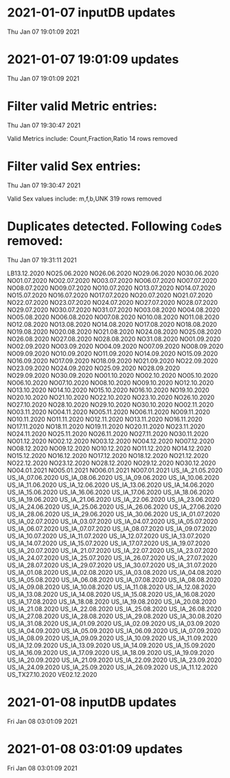 
# 2021-01-07 inputDB updates 
 Thu Jan 07 19:01:09 2021 


# 2021-01-07 19:01:09 updates 
 Thu Jan 07 19:01:09 2021 


# Filter valid Metric entries: 
 Thu Jan 07 19:30:47 2021 

Valid Metrics include: Count,Fraction,Ratio
 14 rows removed
# Filter valid Sex entries: 
 Thu Jan 07 19:30:47 2021 

Valid Sex values include: m,f,b,UNK
 319 rows removed
# Duplicates detected. Following `Code`s removed: 
 Thu Jan 07 19:31:11 2021 

LB13.12.2020
NO25.06.2020
NO26.06.2020
NO29.06.2020
NO30.06.2020
NO01.07.2020
NO02.07.2020
NO03.07.2020
NO06.07.2020
NO07.07.2020
NO08.07.2020
NO09.07.2020
NO10.07.2020
NO13.07.2020
NO14.07.2020
NO15.07.2020
NO16.07.2020
NO17.07.2020
NO20.07.2020
NO21.07.2020
NO22.07.2020
NO23.07.2020
NO24.07.2020
NO27.07.2020
NO28.07.2020
NO29.07.2020
NO30.07.2020
NO31.07.2020
NO03.08.2020
NO04.08.2020
NO05.08.2020
NO06.08.2020
NO07.08.2020
NO10.08.2020
NO11.08.2020
NO12.08.2020
NO13.08.2020
NO14.08.2020
NO17.08.2020
NO18.08.2020
NO19.08.2020
NO20.08.2020
NO21.08.2020
NO24.08.2020
NO25.08.2020
NO26.08.2020
NO27.08.2020
NO28.08.2020
NO31.08.2020
NO01.09.2020
NO02.09.2020
NO03.09.2020
NO04.09.2020
NO07.09.2020
NO08.09.2020
NO09.09.2020
NO10.09.2020
NO11.09.2020
NO14.09.2020
NO15.09.2020
NO16.09.2020
NO17.09.2020
NO18.09.2020
NO21.09.2020
NO22.09.2020
NO23.09.2020
NO24.09.2020
NO25.09.2020
NO28.09.2020
NO29.09.2020
NO30.09.2020
NO01.10.2020
NO02.10.2020
NO05.10.2020
NO06.10.2020
NO07.10.2020
NO08.10.2020
NO09.10.2020
NO12.10.2020
NO13.10.2020
NO14.10.2020
NO15.10.2020
NO16.10.2020
NO19.10.2020
NO20.10.2020
NO21.10.2020
NO22.10.2020
NO23.10.2020
NO26.10.2020
NO27.10.2020
NO28.10.2020
NO29.10.2020
NO30.10.2020
NO02.11.2020
NO03.11.2020
NO04.11.2020
NO05.11.2020
NO06.11.2020
NO09.11.2020
NO10.11.2020
NO11.11.2020
NO12.11.2020
NO13.11.2020
NO16.11.2020
NO17.11.2020
NO18.11.2020
NO19.11.2020
NO20.11.2020
NO23.11.2020
NO24.11.2020
NO25.11.2020
NO26.11.2020
NO27.11.2020
NO30.11.2020
NO01.12.2020
NO02.12.2020
NO03.12.2020
NO04.12.2020
NO07.12.2020
NO08.12.2020
NO09.12.2020
NO10.12.2020
NO11.12.2020
NO14.12.2020
NO15.12.2020
NO16.12.2020
NO17.12.2020
NO18.12.2020
NO21.12.2020
NO22.12.2020
NO23.12.2020
NO28.12.2020
NO29.12.2020
NO30.12.2020
NO04.01.2021
NO05.01.2021
NO06.01.2021
NO07.01.2021
US_IA_21.05.2020
US_IA_07.06.2020
US_IA_08.06.2020
US_IA_09.06.2020
US_IA_10.06.2020
US_IA_11.06.2020
US_IA_12.06.2020
US_IA_13.06.2020
US_IA_14.06.2020
US_IA_15.06.2020
US_IA_16.06.2020
US_IA_17.06.2020
US_IA_18.06.2020
US_IA_19.06.2020
US_IA_21.06.2020
US_IA_22.06.2020
US_IA_23.06.2020
US_IA_24.06.2020
US_IA_25.06.2020
US_IA_26.06.2020
US_IA_27.06.2020
US_IA_28.06.2020
US_IA_29.06.2020
US_IA_30.06.2020
US_IA_01.07.2020
US_IA_02.07.2020
US_IA_03.07.2020
US_IA_04.07.2020
US_IA_05.07.2020
US_IA_06.07.2020
US_IA_07.07.2020
US_IA_08.07.2020
US_IA_09.07.2020
US_IA_10.07.2020
US_IA_11.07.2020
US_IA_12.07.2020
US_IA_13.07.2020
US_IA_14.07.2020
US_IA_15.07.2020
US_IA_17.07.2020
US_IA_19.07.2020
US_IA_20.07.2020
US_IA_21.07.2020
US_IA_22.07.2020
US_IA_23.07.2020
US_IA_24.07.2020
US_IA_25.07.2020
US_IA_26.07.2020
US_IA_27.07.2020
US_IA_28.07.2020
US_IA_29.07.2020
US_IA_30.07.2020
US_IA_31.07.2020
US_IA_01.08.2020
US_IA_02.08.2020
US_IA_03.08.2020
US_IA_04.08.2020
US_IA_05.08.2020
US_IA_06.08.2020
US_IA_07.08.2020
US_IA_08.08.2020
US_IA_09.08.2020
US_IA_10.08.2020
US_IA_11.08.2020
US_IA_12.08.2020
US_IA_13.08.2020
US_IA_14.08.2020
US_IA_15.08.2020
US_IA_16.08.2020
US_IA_17.08.2020
US_IA_18.08.2020
US_IA_19.08.2020
US_IA_20.08.2020
US_IA_21.08.2020
US_IA_22.08.2020
US_IA_25.08.2020
US_IA_26.08.2020
US_IA_27.08.2020
US_IA_28.08.2020
US_IA_29.08.2020
US_IA_30.08.2020
US_IA_31.08.2020
US_IA_01.09.2020
US_IA_02.09.2020
US_IA_03.09.2020
US_IA_04.09.2020
US_IA_05.09.2020
US_IA_06.09.2020
US_IA_07.09.2020
US_IA_08.09.2020
US_IA_09.09.2020
US_IA_10.09.2020
US_IA_11.09.2020
US_IA_12.09.2020
US_IA_13.09.2020
US_IA_14.09.2020
US_IA_15.09.2020
US_IA_16.09.2020
US_IA_17.09.2020
US_IA_18.09.2020
US_IA_19.09.2020
US_IA_20.09.2020
US_IA_21.09.2020
US_IA_22.09.2020
US_IA_23.09.2020
US_IA_24.09.2020
US_IA_25.09.2020
US_IA_26.09.2020
US_IA_11.12.2020
US_TX27.10.2020
VE02.12.2020
# 2021-01-08 inputDB updates 
 Fri Jan 08 03:01:09 2021 


# 2021-01-08 03:01:09 updates 
 Fri Jan 08 03:01:09 2021 

